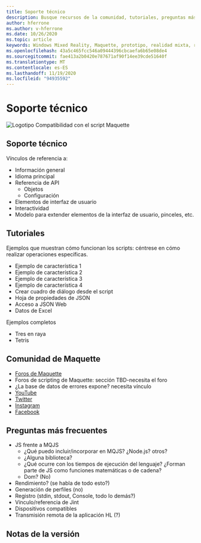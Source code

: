 ```yaml
---
title: Soporte técnico
description: Busque recursos de la comunidad, tutoriales, preguntas más frecuentes y soporte técnico para Maquette.
author: hferrone
ms.author: v-hferrone
ms.date: 10/26/2020
ms.topic: article
keywords: Windows Mixed Reality, Maquette, prototipo, realidad mixta, realidad virtual, VR, MR, comentarios, centro de comentarios, errores
ms.openlocfilehash: 43a5c465fcc546a09444396cbcaefa6b65e08de4
ms.sourcegitcommit: fae413a2b0420e787671af90f14ee39cde51640f
ms.translationtype: MT
ms.contentlocale: es-ES
ms.lasthandoff: 11/19/2020
ms.locfileid: "94935592"
---
```

# <a name="support"></a>Soporte técnico

![Logotipo](../images/MaquetteIcon.png) Compatibilidad con el script Maquette

## <a name="support"></a>Soporte técnico

Vínculos de referencia a:
* Información general
* Idioma principal
* Referencia de API
  * Objetos
  * Configuración
* Elementos de interfaz de usuario
* Interactividad
* Modelo para extender elementos de la interfaz de usuario, pinceles, etc.

## <a name="tutorials"></a>Tutoriales

Ejemplos que muestran cómo funcionan los scripts: céntrese en cómo realizar operaciones específicas.
* Ejemplo de característica 1
* Ejemplo de característica 2
* Ejemplo de característica 3
* Ejemplo de característica 4
* Crear cuadro de diálogo desde el script
* Hoja de propiedades de JSON
* Acceso a JSON Web
* Datos de Excel

Ejemplos completos
* Tres en raya
* Tetris

## <a name="maquette-community"></a>Comunidad de Maquette

* [Foros de Maquette](https://steamcommunity.com/app/967490/discussions/)
* Foros de scripting de Maquette: sección TBD-necesita el foro
* ¿La base de datos de errores expone? necesita vínculo
* [YouTube](https://www.youtube.com/channel/UC3LL920zxSo16CmmmVCntxw)
* [Twitter](https://twitter.com/MadeInMaquette)
* [Instagram](https://www.instagram.com/microsoftmaquette/)
* [Facebook](https://www.facebook.com/MicrosoftMaquette/)

## <a name="faq"></a>Preguntas más frecuentes

* JS frente a MQJS
  * ¿Qué puedo incluir/incorporar en MQJS? ¿Node.js? otros?
  * ¿Alguna biblioteca?
  * ¿Qué ocurre con los tiempos de ejecución del lenguaje? ¿Forman parte de JS como funciones matemáticas o de cadena?
  * Dom? (No)
* Rendimiento? (se habla de todo esto?)
* Generación de perfiles (no)
* Registro (stdin, stdout, Console, todo lo demás?)
* Vínculo/referencia de Jint
* Dispositivos compatibles
* Transmisión remota de la aplicación HL (?)

## <a name="release-notes"></a>Notas de la versión


